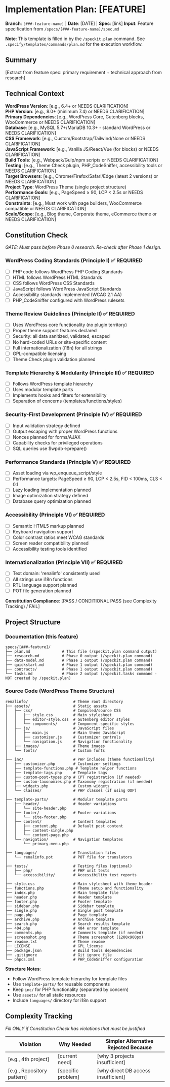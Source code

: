 # Implementation Plan: [FEATURE]

**Branch**: `[###-feature-name]` | **Date**: [DATE] | **Spec**: [link]
**Input**: Feature specification from `/specs/[###-feature-name]/spec.md`

**Note**: This template is filled in by the `/speckit.plan` command. See `.specify/templates/commands/plan.md` for the execution workflow.

## Summary

[Extract from feature spec: primary requirement + technical approach from research]

## Technical Context

<!--
  WordPress Theme Development Context
  Fill in the specific details for this feature implementation.
-->

**WordPress Version**: [e.g., 6.4+ or NEEDS CLARIFICATION]  
**PHP Version**: [e.g., 8.0+ (minimum 7.4) or NEEDS CLARIFICATION]  
**Primary Dependencies**: [e.g., WordPress Core, Gutenberg blocks, WooCommerce or NEEDS CLARIFICATION]  
**Database**: [e.g., MySQL 5.7+/MariaDB 10.3+ - standard WordPress or NEEDS CLARIFICATION]  
**CSS Framework**: [e.g., Custom/Bootstrap/Tailwind/None or NEEDS CLARIFICATION]  
**JavaScript Framework**: [e.g., Vanilla JS/React/Vue (for blocks) or NEEDS CLARIFICATION]  
**Build Tools**: [e.g., Webpack/Gulp/npm scripts or NEEDS CLARIFICATION]  
**Testing**: [e.g., Theme Check plugin, PHP_CodeSniffer, accessibility tools or NEEDS CLARIFICATION]  
**Target Browsers**: [e.g., Chrome/Firefox/Safari/Edge (latest 2 versions) or NEEDS CLARIFICATION]  
**Project Type**: WordPress Theme (single project structure)  
**Performance Goals**: [e.g., PageSpeed ≥ 90, LCP < 2.5s or NEEDS CLARIFICATION]  
**Constraints**: [e.g., Must work with page builders, WooCommerce compatible or NEEDS CLARIFICATION]  
**Scale/Scope**: [e.g., Blog theme, Corporate theme, eCommerce theme or NEEDS CLARIFICATION]

## Constitution Check

*GATE: Must pass before Phase 0 research. Re-check after Phase 1 design.*

### WordPress Coding Standards (Principle I) ✅ REQUIRED
- [ ] PHP code follows WordPress PHP Coding Standards
- [ ] HTML follows WordPress HTML Standards
- [ ] CSS follows WordPress CSS Standards
- [ ] JavaScript follows WordPress JavaScript Standards
- [ ] Accessibility standards implemented (WCAG 2.1 AA)
- [ ] PHP_CodeSniffer configured with WordPress rulesets

### Theme Review Guidelines (Principle II) ✅ REQUIRED
- [ ] Uses WordPress core functionality (no plugin territory)
- [ ] Proper theme support features declared
- [ ] Security: all data sanitized, validated, escaped
- [ ] No hard-coded URLs or site-specific content
- [ ] Full internationalization (i18n) for all strings
- [ ] GPL-compatible licensing
- [ ] Theme Check plugin validation planned

### Template Hierarchy & Modularity (Principle III) ✅ REQUIRED
- [ ] Follows WordPress template hierarchy
- [ ] Uses modular template parts
- [ ] Implements hooks and filters for extensibility
- [ ] Separation of concerns (templates/functions/styles)

### Security-First Development (Principle IV) ✅ REQUIRED
- [ ] Input validation strategy defined
- [ ] Output escaping with proper WordPress functions
- [ ] Nonces planned for forms/AJAX
- [ ] Capability checks for privileged operations
- [ ] SQL queries use $wpdb->prepare()

### Performance Standards (Principle V) ✅ REQUIRED
- [ ] Asset loading via wp_enqueue_script/style
- [ ] Performance targets: PageSpeed ≥ 90, LCP < 2.5s, FID < 100ms, CLS < 0.1
- [ ] Lazy loading implementation planned
- [ ] Image optimization strategy defined
- [ ] Database query optimization planned

### Accessibility (Principle VI) ✅ REQUIRED
- [ ] Semantic HTML5 markup planned
- [ ] Keyboard navigation support
- [ ] Color contrast ratios meet WCAG standards
- [ ] Screen reader compatibility planned
- [ ] Accessibility testing tools identified

### Internationalization (Principle VII) ✅ REQUIRED
- [ ] Text domain: 'renalinfo' consistently used
- [ ] All strings use i18n functions
- [ ] RTL language support planned
- [ ] POT file generation planned

**Constitution Compliance**: [PASS / CONDITIONAL PASS (see Complexity Tracking) / FAIL]

## Project Structure

### Documentation (this feature)

```
specs/[###-feature]/
├── plan.md              # This file (/speckit.plan command output)
├── research.md          # Phase 0 output (/speckit.plan command)
├── data-model.md        # Phase 1 output (/speckit.plan command)
├── quickstart.md        # Phase 1 output (/speckit.plan command)
├── contracts/           # Phase 1 output (/speckit.plan command)
└── tasks.md             # Phase 2 output (/speckit.tasks command - NOT created by /speckit.plan)
```

### Source Code (WordPress Theme Structure)
<!--
  WordPress Theme Development Structure
  Customize this structure based on the specific feature requirements.
  Follow WordPress theme structure conventions from the constitution.
-->

```
renalinfo/                    # Theme root directory
├── assets/                   # Static assets
│   ├── css/                  # Compiled/source CSS
│   │   ├── style.css         # Main stylesheet
│   │   ├── editor-style.css  # Gutenberg editor styles
│   │   └── components/       # Component-specific styles
│   ├── js/                   # JavaScript files
│   │   ├── main.js           # Main theme JavaScript
│   │   ├── customizer.js     # Customizer controls
│   │   └── navigation.js     # Navigation functionality
│   ├── images/               # Theme images
│   └── fonts/                # Custom fonts
│
├── inc/                      # PHP includes (theme functionality)
│   ├── customizer.php        # Customizer settings
│   ├── template-functions.php # Template helper functions
│   ├── template-tags.php     # Template tags
│   ├── custom-post-types.php # CPT registration (if needed)
│   ├── custom-taxonomies.php # Taxonomy registration (if needed)
│   ├── widgets.php           # Custom widgets
│   └── classes/              # PHP classes (if using OOP)
│
├── template-parts/           # Modular template parts
│   ├── header/               # Header variations
│   │   └── site-header.php
│   ├── footer/               # Footer variations
│   │   └── site-footer.php
│   ├── content/              # Content templates
│   │   ├── content.php       # Default post content
│   │   ├── content-single.php
│   │   └── content-page.php
│   └── navigation/           # Navigation templates
│       └── primary-menu.php
│
├── languages/                # Translation files
│   └── renalinfo.pot         # POT file for translators
│
├── tests/                    # Testing files (optional)
│   ├── php/                  # PHP unit tests
│   └── accessibility/        # Accessibility test reports
│
├── style.css                 # Main stylesheet with theme header
├── functions.php             # Theme setup and functionality
├── index.php                 # Main template file
├── header.php                # Header template
├── footer.php                # Footer template
├── sidebar.php               # Sidebar template
├── single.php                # Single post template
├── page.php                  # Page template
├── archive.php               # Archive template
├── search.php                # Search results template
├── 404.php                   # 404 error template
├── comments.php              # Comments template (if needed)
├── screenshot.png            # Theme screenshot (1200x900px)
├── readme.txt                # Theme readme
├── LICENSE                   # GPL license
├── package.json              # Build tools dependencies
├── .gitignore                # Git ignore file
└── phpcs.xml                 # PHP_CodeSniffer configuration
```

**Structure Notes**:
- Follow WordPress template hierarchy for template files
- Use `template-parts/` for reusable components
- Keep `inc/` for PHP functionality (separated by concern)
- Use `assets/` for all static resources
- Include `languages/` directory for i18n support

## Complexity Tracking

*Fill ONLY if Constitution Check has violations that must be justified*

| Violation | Why Needed | Simpler Alternative Rejected Because |
|-----------|------------|-------------------------------------|
| [e.g., 4th project] | [current need] | [why 3 projects insufficient] |
| [e.g., Repository pattern] | [specific problem] | [why direct DB access insufficient] |

